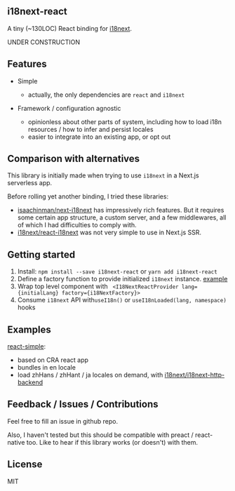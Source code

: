 i18next-react
-------

A tiny (~130LOC) React binding for [i18next](https://github.com/i18next/i18next).

UNDER CONSTRUCTION

## Features

- Simple
    - actually, the only dependencies are `react` and `i18next`

- Framework / configuration agnostic
    - opinionless about other parts of system, including how to load i18n resources / how to infer and persist locales
    - easier to integrate into an existing app, or opt out

## Comparison with alternatives

This library is initially made when trying to use `i18next` in a Next.js serverless app.

Before rolling yet another binding, I tried these libraries:

- [isaachinman/next-i18next](https://github.com/isaachinman/next-i18next) has impressively rich features. But it requires some certain app structure, a custom server, and a few middlewares, all of which I had difficulties to comply with.
- [i18next/react-i18next](https://github.com/i18next/react-i18next) was not very simple to use in Next.js SSR.

## Getting started

1. Install: `npm install --save i18next-react` or `yarn add i18next-react`
2. Define a factory function to provide initialized `i18next` instance. [example]()
3. Wrap top level component with ` <I18NextReactProvider lang={initialLang} factory={i18NextFactory}>`
4. Consume `i18next` API with`useI18n()` or `useI18nLoaded(lang, namespace)` hooks

## Examples

[react-simple](examples/react-simple):

- based on CRA react app
- bundles in en locale
- load zhHans / zhHant / ja locales on demand, with [i18next/i18next-http-backend](https://github.com/i18next/i18next-http-backend)

## Feedback / Issues / Contributions

Feel free to fill an issue in github repo.

Also, I haven't tested but this should be compatible with preact / react-native too. Like to hear if this library works (or doesn't) with them.

## License

MIT
